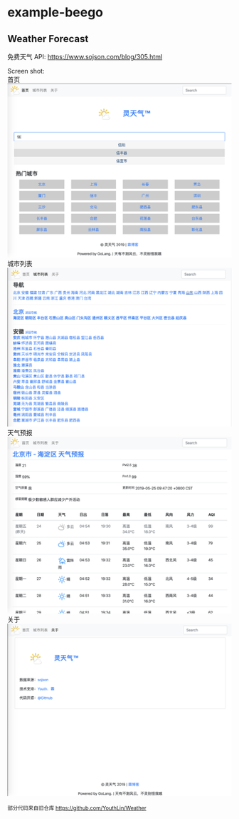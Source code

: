 # example-beego 
## Weather Forecast

免费天气 API: https://www.sojson.com/blog/305.html

Screen shot:  
首页  
![Home](screenshots/Home.png)  
城市列表  
![CityList](screenshots/CityList.png)  
天气预报 
![Weather](screenshots/Weather.png)  
关于  
![About](screenshots/About.png)  

<small>部分代码来自旧仓库 https://github.com/YouthLin/Weather</small>
